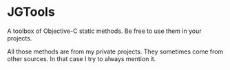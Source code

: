 # JGTools
A toolbox of Objective-C static methods. Be free to use them in your projects.

All those methods are from my private projects. They sometimes come from other sources. In that case I try to always mention it.
